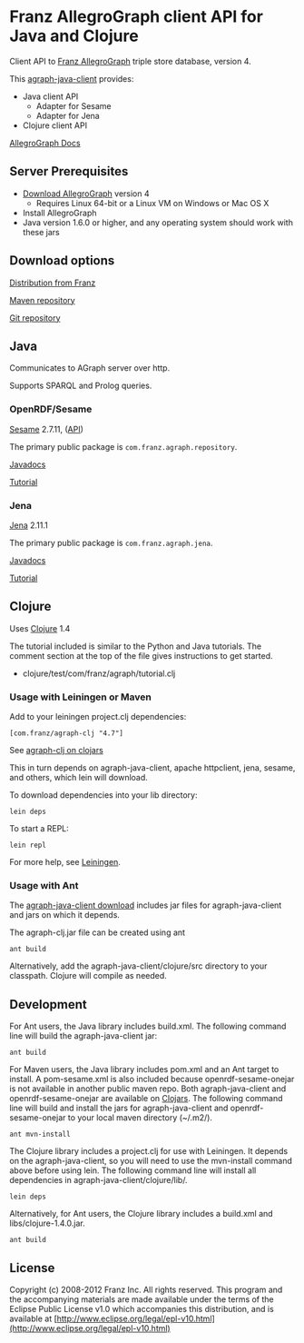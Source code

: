 # Franz AllegroGraph client API for Java and Clojure

Client API to [Franz AllegroGraph](http://www.franz.com/agraph/)
triple store database, version 4.

This [agraph-java-client](http://github.com/franzinc/agraph-java-client) provides:

* Java client API
  * Adapter for Sesame
  * Adapter for Jena
* Clojure client API

[AllegroGraph Docs](http://www.franz.com/agraph/support/documentation/v4/)


## Server Prerequisites

* [Download AllegroGraph](http://www.franz.com/agraph/downloads/)
  version 4
  * Requires Linux 64-bit or a Linux VM on Windows or Mac OS X
* Install AllegroGraph
* Java version 1.6.0 or higher, and any operating system should work
  with these jars


## Download options

[Distribution from Franz](http://www.franz.com/agraph/allegrograph/clients.lhtml)

[Maven repository](http://clojars.org/groups/com.franz)

[Git repository](http://github.com/franzinc/agraph-java-client)


## Java

Communicates to AGraph server over http.

Supports SPARQL and Prolog queries.


### OpenRDF/Sesame

[Sesame](http://www.rdf4j.org/) 2.7.11,
([API](http://rdf4j.org/sesame/2.7/apidocs/))

The primary public package is
<code>com.franz.agraph.repository</code>.

[Javadocs](http://www.franz.com/agraph/support/documentation/v4/javadoc/index.html)

[Tutorial](http://www.franz.com/agraph/support/documentation/v4/java-tutorial/java-tutorial-40.html)


### Jena

[Jena](http://jena.apache.org/) 2.11.1

The primary public package is <code>com.franz.agraph.jena</code>.

[Javadocs](http://www.franz.com/agraph/support/documentation/v4/javadoc/index.html)

[Tutorial](http://www.franz.com/agraph/support/documentation/v4/java-tutorial/jena-tutorial-40.html)


## Clojure

Uses [Clojure](http://clojure.org) 1.4

The tutorial included is similar to the Python and Java tutorials.
The comment section at the top of the file gives instructions to get
started.

* clojure/test/com/franz/agraph/tutorial.clj


### Usage with Leiningen or Maven

Add to your leiningen project.clj dependencies:

    [com.franz/agraph-clj "4.7"]

See [agraph-clj on clojars](http://clojars.org/com.franz/agraph-clj)

This in turn depends on agraph-java-client, apache httpclient, jena,
sesame, and others, which lein will download.

To download dependencies into your lib directory:

    lein deps

To start a REPL:

    lein repl

For more help, see
[Leiningen](http://github.com/technomancy/leiningen/tree/stable).


### Usage with Ant

The [agraph-java-client
download](http://www.franz.com/agraph/allegrograph/clients.lhtml)
includes jar files for agraph-java-client and jars on which it depends.

The agraph-clj.jar file can be created using ant

    ant build

Alternatively, add the agraph-java-client/clojure/src directory to
your classpath. Clojure will compile as needed.


## Development

For Ant users, the Java library includes build.xml. The following
command line will build the agraph-java-client jar:

    ant build

For Maven users, the Java library includes pom.xml and an Ant target
to install. A pom-sesame.xml is also included because
openrdf-sesame-onejar is not available in another public maven repo.
Both agraph-java-client and openrdf-sesame-onejar are available
on [Clojars](http://clojars.org/groups/com.franz).
The following command line will build and install the jars for
agraph-java-client and openrdf-sesame-onejar to your local maven
directory (~/.m2/).

    ant mvn-install

The Clojure library includes a project.clj for use with Leiningen.
It depends on the agraph-java-client, so you will need to use the
mvn-install command above before using lein. The following command
line will install all dependencies in agraph-java-client/clojure/lib/.

    lein deps

Alternatively, for Ant users, the Clojure library includes a
build.xml and libs/clojure-1.4.0.jar.

    ant build


## License

Copyright (c) 2008-2012 Franz Inc.
All rights reserved. This program and the accompanying materials
are made available under the terms of the Eclipse Public License v1.0
which accompanies this distribution, and is available at
[http://www.eclipse.org/legal/epl-v10.html](http://www.eclipse.org/legal/epl-v10.html)

